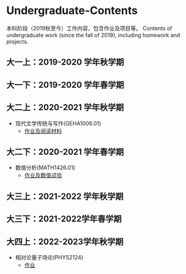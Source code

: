 # Undergraduate-Contents
本科阶段（2019秋至今）工作内容，包含作业及项目等。 Contents of undergraduate work (since the fall of 2019), including homework and projects.

## 大一上：2019-2020 学年秋学期


## 大一下：2019-2020 学年春学期


## 大二上：2020-2021 学年秋学期
- 现代文学传统与写作(GEHA1006.01) 
  - [作业及阅读材料](https://github.com/jyudong/Modern-Literary-Tradition-and-Writing)

## 大二下：2020-2021 学年春学期
- 数值分析(MATH1426.01) 
  - [作业及数值试验](https://github.com/jyudong/Numerical-Analysis/tree/main/数值分析)

## 大三上：2021-2022 学年秋学期


## 大三下：2021-2022学年春学期


## 大四上：2022-2023学年秋学期
- 相对论量子场论(PHYS2124)
  - [作业](https://github.com/jyudong/Relativistic-Quantum-Field-Theory)
